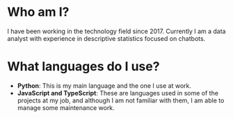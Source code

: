 # Who am I?

I have been working in the technology field since 2017. Currently I am a data analyst with experience in descriptive statistics focused on chatbots.

# What languages do I use?

- **Python**: This is my main language and the one I use at work.
- **JavaScript and TypeScript**: These are languages used in some of the projects at my job, and although I am not familiar with them, I am able to manage some maintenance work.
